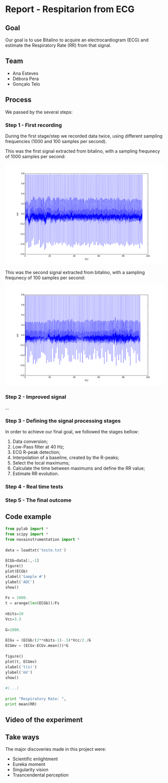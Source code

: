 # Report - Respitarion from ECG

## Goal

Our goal is to use Bitalino to acquire an electrocardiogram (ECG) and estimate the Respiratory Rate (RR) from that signal.

## Team

* Ana Esteves
* Débora Pera
* Gonçalo Telo

## Process

We passed by the several steps:

### Step 1 - First recording

During the first stage/step we recorded data twice, using different sampling frequencies (1000 and 100 samples per second).

This was the first signal extracted from bitalino, with a sampling frequnecy of 1000 samples per second:

![first signal](https://github.com/GTelo/ElPhy_ShortProject/blob/master/figure_1.png?raw=true)

This was the second signal extracted from bitalino, with a sampling frequnecy of 100 samples per second:

![first signal](https://github.com/GTelo/ElPhy_ShortProject/blob/master/figure_2.png?raw=true)


### Step 2 - Improved signal

...


### Step 3 - Defining the signal processing stages

In order to achieve our final goal, we followed the stages bellow:
1. Data conversion;
2. Low-Pass filter at 40 Hz;
3. ECG R-peak detection;
4. Interpolation of a baseline, created by the R-peaks;
5. Select the local maximums;
6. Calculate the time between maximums and define the RR value;
7. Estimate RR evolution.

### Step 4 - Real time tests

### Step 5 - The final outcome

## Code example


``` python
from pylab import *
from scipy import *
from novainstrumentation import *

data = loadtxt('teste.txt')

ECGb=data[:,-1]
figure()
plot(ECGb)
xlabel('Sample #')
ylabel('ADC')
show()

Fs = 1000.
t = arange(len(ECGb))/Fs

nbits=10
Vcc=3.3

G=1000.

ECGv = (ECGb/(2**nbits-1)-.5)*Vcc/2./G
ECGmv = (ECGv-ECGv.mean())*G

figure()
plot(t, ECGmv)
xlabel('t(s)')
ylabel('mV')
show()

#(...)

print "Respiratory Rate: ",
print mean(RR)


```




## Video of the experiment


## Take ways
The major discoveries made in this project were: 

* Scientific enlightment 
* Eureka moment
* Singularity vision
* Trasncendental perception

